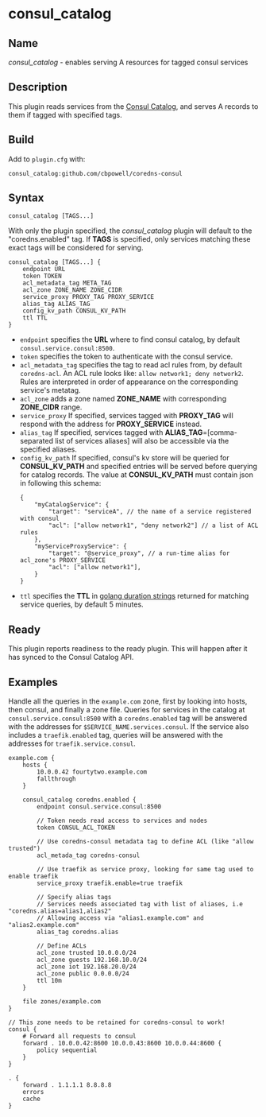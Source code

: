 # consul_catalog

## Name

*consul_catalog* - enables serving A resources for tagged consul services

## Description

This plugin reads services from the [Consul Catalog](https://www.consul.io/api/catalog.html#list-services), and serves A records to them if tagged with specified tags.

## Build
Add to `plugin.cfg` with:
~~~
consul_catalog:github.com/cbpowell/coredns-consul
~~~

## Syntax

~~~
consul_catalog [TAGS...]
~~~

With only the plugin specified, the *consul_catalog* plugin will default to the "coredns.enabled" tag. If **TAGS** is specified, only services matching these exact tags will be considered for serving.

```
consul_catalog [TAGS...] {
    endpoint URL
    token TOKEN
    acl_metadata_tag META_TAG
    acl_zone ZONE_NAME ZONE_CIDR
    service_proxy PROXY_TAG PROXY_SERVICE
    alias_tag ALIAS_TAG
    config_kv_path CONSUL_KV_PATH
    ttl TTL
}
```

* `endpoint` specifies the **URL** where to find consul catalog, by default `consul.service.consul:8500`.
* `token` specifies the token to authenticate with the consul service.
* `acl_metadata_tag` specifies the tag to read acl rules from, by default `coredns-acl`. An ACL rule looks like: `allow network1; deny network2`. Rules are interpreted in order of appearance on the corresponding service's metatag.
* `acl_zone` adds a zone named **ZONE_NAME** with corresponding **ZONE_CIDR** range.
* `service_proxy` If specified, services tagged with **PROXY_TAG** will respond with the address for **PROXY_SERVICE** instead.
* `alias_tag` If specified, services tagged with **ALIAS_TAG**=[comma-separated list of services aliases] will also be accessible via the specified aliases.
* `config_kv_path` If specified, consul's kv store will be queried for **CONSUL_KV_PATH** and specified entries will be served before querying for catalog records. The value at **CONSUL_KV_PATH** must contain json in following this schema:
    ```jsonc
    {
        "myCatalogService": {
            "target": "serviceA", // the name of a service registered with consul
            "acl": ["allow network1", "deny network2"] // a list of ACL rules
        },
        "myServiceProxyService": {
            "target": "@service_proxy", // a run-time alias for acl_zone's PROXY_SERVICE
            "acl": ["allow network1"],
        }
    }
    ```
* `ttl` specifies the **TTL** in [golang duration strings](https://golang.org/pkg/time/#ParseDuration) returned for matching service queries, by default 5 minutes.

## Ready

This plugin reports readiness to the ready plugin. This will happen after it has synced to the Consul Catalog API.

## Examples

Handle all the queries in the `example.com` zone, first by looking into hosts, then consul, and finally a zone file. Queries for services in the catalog at `consul.service.consul:8500` with a `coredns.enabled` tag will be answered with the addresses for `$SERVICE_NAME.services.consul`. If the service also includes a `traefik.enabled` tag, queries will be answered with the addresses for `traefik.service.consul`.

```
example.com {
    hosts {
        10.0.0.42 fourtytwo.example.com
        fallthrough
    }

    consul_catalog coredns.enabled {
        endpoint consul.service.consul:8500
        
        // Token needs read access to services and nodes
        token CONSUL_ACL_TOKEN
        
        // Use coredns-consul metadata tag to define ACL (like "allow trusted")
        acl_metada_tag coredns-consul
        
        // Use traefik as service proxy, looking for same tag used to enable traefik
        service_proxy traefik.enable=true traefik
        
        // Specify alias tags
        // Services needs associated tag with list of aliases, i.e "coredns.alias=alias1,alias2"
        // Allowing access via "alias1.example.com" and "alias2.example.com"
        alias_tag coredns.alias
        
        // Define ACLs
        acl_zone trusted 10.0.0.0/24
        acl_zone guests 192.168.10.0/24
        acl_zone iot 192.168.20.0/24
        acl_zone public 0.0.0.0/24
        ttl 10m
    }

    file zones/example.com
}

// This zone needs to be retained for coredns-consul to work!
consul {
    # Forward all requests to consul
    forward . 10.0.0.42:8600 10.0.0.43:8600 10.0.0.44:8600 {
        policy sequential
    }
}

. {
    forward . 1.1.1.1 8.8.8.8
    errors
    cache
}
```
